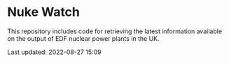 # Nuke Watch

This repository includes code for retrieving the latest information available on the output of EDF nuclear power plants in the UK.

Last updated: 2022-08-27 15:09